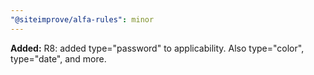 ```yaml
---
"@siteimprove/alfa-rules": minor
---
```


**Added:** R8: added type="password" to applicability. Also type="color", type="date", and more.
